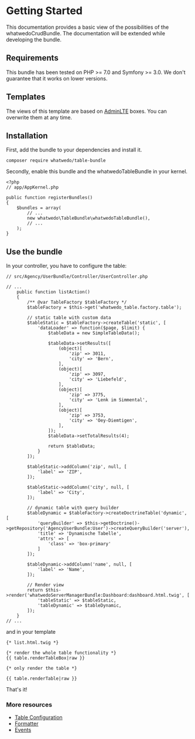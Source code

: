 # Getting Started

This documentation provides a basic view of the possibilities of the whatwedoCrudBundle. 
The documentation will be extended while developing the bundle.

## Requirements

This bundle has been tested on PHP >= 7.0 and Symfony >= 3.0. 
We don't guarantee that it works on lower versions.

## Templates

The views of this template are based on [AdminLTE](https://almsaeedstudio.com/) boxes. You can overwrite them at any time. 

## Installation

First, add the bundle to your dependencies and install it.

```
composer require whatwedo/table-bundle
```

Secondly, enable this bundle and the whatwedoTableBundle in your kernel.

```
<?php
// app/AppKernel.php

public function registerBundles()
{
    $bundles = array(
        // ...
        new whatwedo\TableBundle\whatwedoTableBundle(),
        // ...
    );
}
```

## Use the bundle

In your controller, you have to configure the table:

```
// src/Agency/UserBundle/Controller/UserController.php

// ...
    public function listAction()
    {
        /** @var TableFactory $tableFactory */
        $tableFactory = $this->get('whatwedo_table.factory.table');
    
        // static table with custom data
        $tableStatic = $tableFactory->createTable('static', [
            'dataLoader' => function($page, $limit) {
                $tableData = new SimpleTableData();
    
                $tableData->setResults([
                    (object)[
                        'zip' => 3011,
                        'city' => 'Bern',
                    ],
                    (object)[
                        'zip' => 3097,
                        'city' => 'Liebefeld',
                    ],
                    (object)[
                        'zip' => 3775,
                        'city' => 'Lenk im Simmental',
                    ],
                    (object)[
                        'zip' => 3753,
                        'city' => 'Oey-Diemtigen',
                    ],
                ]);
                $tableData->setTotalResults(4);
    
                return $tableData;
            }
        ]);
    
        $tableStatic->addColumn('zip', null, [
            'label' => 'ZIP',
        ]);
    
        $tableStatic->addColumn('city', null, [
            'label' => 'City',
        ]);
    
        // dynamic table with query builder
        $tableDynamic = $tableFactory->createDoctrineTable('dynamic', [
            'queryBuilder' => $this->getDoctrine()->getRepository('AgencyUserBundle:User')->createQueryBuilder('server'),
            'title' => 'Dynamische Tabelle',
            'attrs' => [
                'class' => 'box-primary'
            ]
        ]);
    
        $tableDynamic->addColumn('name', null, [
            'label' => 'Name',
        ]);
    
        // Render view
        return $this->render('whatwedoServerManagerBundle:Dashboard:dashboard.html.twig', [
            'tableStatic' => $tableStatic,
            'tableDynamic' => $tableDynamic,
        ]);
    }
// ...
```

and in your template

```
{* list.html.twig *}

{* render the whole table functionality *}
{{ table.renderTableBox|raw }}

{* only render the table *} 

{{ table.renderTable|raw }}
```

That's it!

### More resources

- [Table Configuration](table-configuration.md)
- [Formatter](formatter.md)
- [Events](events.md)
